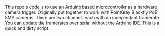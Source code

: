 This repo's code is to use an Arduino based microcontroller as a hardware camera trigger. Originally put together to work with PointGrey Blackfly PoE 5MP cameras. There are two channels each with an independant framerate. You can update the framerates over serial without the Arduino IDE. This is a quick and dirty script.